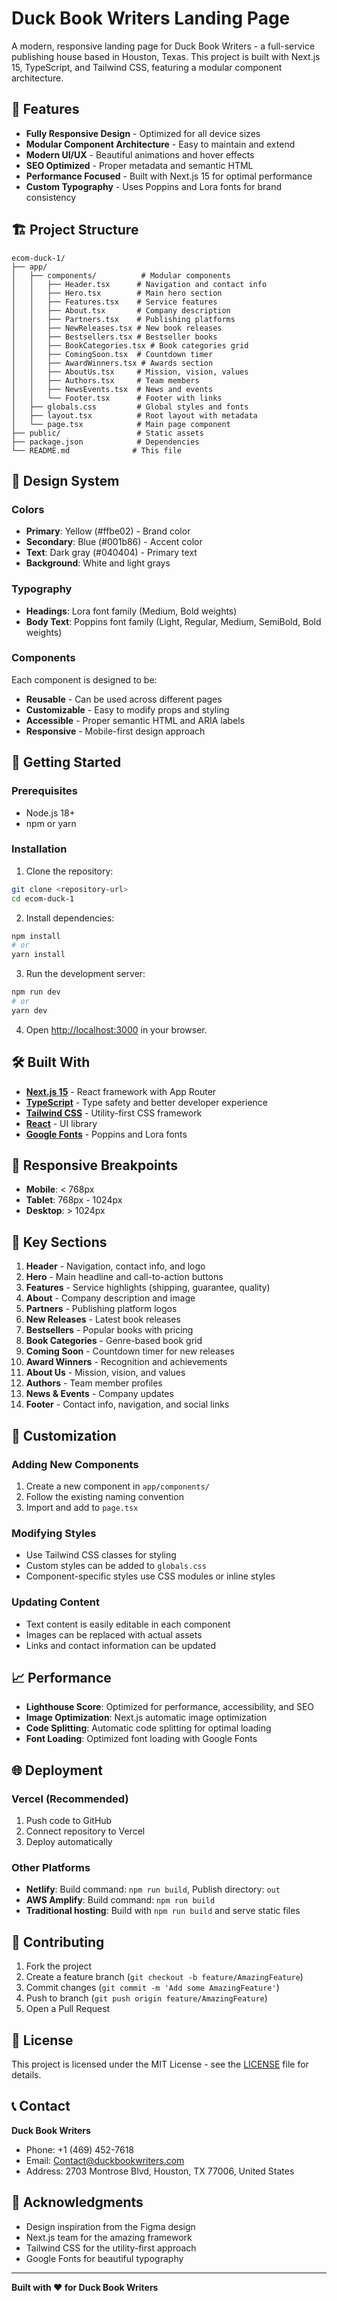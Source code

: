 # Duck Book Writers Landing Page

A modern, responsive landing page for Duck Book Writers - a full-service publishing house based in Houston, Texas. This project is built with Next.js 15, TypeScript, and Tailwind CSS, featuring a modular component architecture.

## 🚀 Features

- **Fully Responsive Design** - Optimized for all device sizes
- **Modular Component Architecture** - Easy to maintain and extend
- **Modern UI/UX** - Beautiful animations and hover effects
- **SEO Optimized** - Proper metadata and semantic HTML
- **Performance Focused** - Built with Next.js 15 for optimal performance
- **Custom Typography** - Uses Poppins and Lora fonts for brand consistency

## 🏗️ Project Structure

```
ecom-duck-1/
├── app/
│   ├── components/          # Modular components
│   │   ├── Header.tsx      # Navigation and contact info
│   │   ├── Hero.tsx        # Main hero section
│   │   ├── Features.tsx    # Service features
│   │   ├── About.tsx       # Company description
│   │   ├── Partners.tsx    # Publishing platforms
│   │   ├── NewReleases.tsx # New book releases
│   │   ├── Bestsellers.tsx # Bestseller books
│   │   ├── BookCategories.tsx # Book categories grid
│   │   ├── ComingSoon.tsx  # Countdown timer
│   │   ├── AwardWinners.tsx # Awards section
│   │   ├── AboutUs.tsx     # Mission, vision, values
│   │   ├── Authors.tsx     # Team members
│   │   ├── NewsEvents.tsx  # News and events
│   │   └── Footer.tsx      # Footer with links
│   ├── globals.css         # Global styles and fonts
│   ├── layout.tsx          # Root layout with metadata
│   └── page.tsx            # Main page component
├── public/                 # Static assets
├── package.json            # Dependencies
└── README.md              # This file
```

## 🎨 Design System

### Colors
- **Primary**: Yellow (#ffbe02) - Brand color
- **Secondary**: Blue (#001b86) - Accent color
- **Text**: Dark gray (#040404) - Primary text
- **Background**: White and light grays

### Typography
- **Headings**: Lora font family (Medium, Bold weights)
- **Body Text**: Poppins font family (Light, Regular, Medium, SemiBold, Bold weights)

### Components
Each component is designed to be:
- **Reusable** - Can be used across different pages
- **Customizable** - Easy to modify props and styling
- **Accessible** - Proper semantic HTML and ARIA labels
- **Responsive** - Mobile-first design approach

## 🚀 Getting Started

### Prerequisites
- Node.js 18+ 
- npm or yarn

### Installation

1. Clone the repository:
```bash
git clone <repository-url>
cd ecom-duck-1
```

2. Install dependencies:
```bash
npm install
# or
yarn install
```

3. Run the development server:
```bash
npm run dev
# or
yarn dev
```

4. Open [http://localhost:3000](http://localhost:3000) in your browser.

## 🛠️ Built With

- **[Next.js 15](https://nextjs.org/)** - React framework with App Router
- **[TypeScript](https://www.typescriptlang.org/)** - Type safety and better developer experience
- **[Tailwind CSS](https://tailwindcss.com/)** - Utility-first CSS framework
- **[React](https://reactjs.org/)** - UI library
- **[Google Fonts](https://fonts.google.com/)** - Poppins and Lora fonts

## 📱 Responsive Breakpoints

- **Mobile**: < 768px
- **Tablet**: 768px - 1024px
- **Desktop**: > 1024px

## 🎯 Key Sections

1. **Header** - Navigation, contact info, and logo
2. **Hero** - Main headline and call-to-action buttons
3. **Features** - Service highlights (shipping, guarantee, quality)
4. **About** - Company description and image
5. **Partners** - Publishing platform logos
6. **New Releases** - Latest book releases
7. **Bestsellers** - Popular books with pricing
8. **Book Categories** - Genre-based book grid
9. **Coming Soon** - Countdown timer for new releases
10. **Award Winners** - Recognition and achievements
11. **About Us** - Mission, vision, and values
12. **Authors** - Team member profiles
13. **News & Events** - Company updates
14. **Footer** - Contact info, navigation, and social links

## 🔧 Customization

### Adding New Components
1. Create a new component in `app/components/`
2. Follow the existing naming convention
3. Import and add to `page.tsx`

### Modifying Styles
- Use Tailwind CSS classes for styling
- Custom styles can be added to `globals.css`
- Component-specific styles use CSS modules or inline styles

### Updating Content
- Text content is easily editable in each component
- Images can be replaced with actual assets
- Links and contact information can be updated

## 📈 Performance

- **Lighthouse Score**: Optimized for performance, accessibility, and SEO
- **Image Optimization**: Next.js automatic image optimization
- **Code Splitting**: Automatic code splitting for optimal loading
- **Font Loading**: Optimized font loading with Google Fonts

## 🌐 Deployment

### Vercel (Recommended)
1. Push code to GitHub
2. Connect repository to Vercel
3. Deploy automatically

### Other Platforms
- **Netlify**: Build command: `npm run build`, Publish directory: `out`
- **AWS Amplify**: Build command: `npm run build`
- **Traditional hosting**: Build with `npm run build` and serve static files

## 🤝 Contributing

1. Fork the project
2. Create a feature branch (`git checkout -b feature/AmazingFeature`)
3. Commit changes (`git commit -m 'Add some AmazingFeature'`)
4. Push to branch (`git push origin feature/AmazingFeature`)
5. Open a Pull Request

## 📄 License

This project is licensed under the MIT License - see the [LICENSE](LICENSE) file for details.

## 📞 Contact

**Duck Book Writers**
- Phone: +1 (469) 452-7618
- Email: Contact@duckbookwriters.com
- Address: 2703 Montrose Blvd, Houston, TX 77006, United States

## 🙏 Acknowledgments

- Design inspiration from the Figma design
- Next.js team for the amazing framework
- Tailwind CSS for the utility-first approach
- Google Fonts for beautiful typography

---

**Built with ❤️ for Duck Book Writers**

